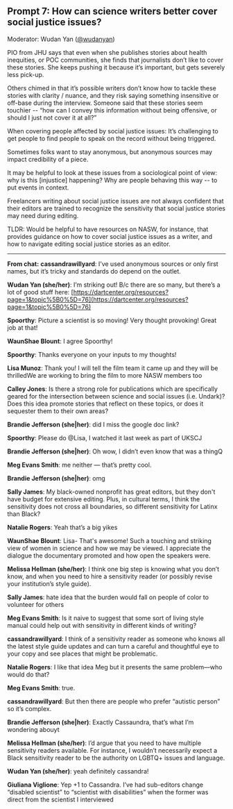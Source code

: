 ## Prompt 7: How can science writers better cover social justice issues?
Moderator: Wudan Yan ([\@wudanyan](https://twitter.com/wudanyan))

PIO from JHU says that even when she publishes stories about health inequities, or POC communities, she finds that journalists don’t like to cover these stories. She keeps pushing it because it’s important, but gets severely less pick-up. 

Others chimed in that it’s possible writers don’t know how to tackle these stories with clarity / nuance, and they risk saying something insensitive or off-base during the interview. Someone said that these stories seem touchier -- “how can I convey this information without being offensive, or should I just not cover it at all?” 

When covering people affected by social justice issues: It’s challenging to get people to find people to speak on the record without being triggered. 

Sometimes folks want to stay anonymous, but anonymous sources may impact credibility of a piece.

It may be helpful to look at these issues from a sociological point of view: why is this [injustice] happening? Why are people behaving this way -- to put events in context. 

Freelancers writing about social justice issues are not always confident that their editors are trained to recognize the sensitivity that social justice stories may need during editing. 

TLDR: Would be helpful to have resources on NASW, for instance, that provides guidance on how to cover social justice issues as a writer, and how to navigate editing social justice stories as an editor. 

*****

**From chat:**
**cassandrawillyard**: I’ve used anonymous sources or only first names, but it’s tricky and standards do depend on the outlet.

**Wudan Yan (she/her)**: I’m striking out! B/c there are so many, but there’s a lot of good stuff here: [https://dartcenter.org/resources?page=1&topic%5B0%5D=76](https://dartcenter.org/resources?page=1&topic%5B0%5D=76) 

**Spoorthy**: Picture a scientist is so moving! Very thought provoking! Great job at that!

**WaunShae Blount**: I agree Spoorthy!

**Spoorthy**: Thanks everyone on your inputs to my thoughts!

**Lisa Munoz**: Thank you! I will tell the film team it came up and they will be thrilledWe are working to bring the film to more NASW members too

**Calley Jones**: Is there a strong role for publications which are specifically geared for the intersection between science and social issues (i.e. Undark)? Does this idea promote stories that reflect on these topics, or does it sequester them to their own areas?

**Brandie Jefferson (she|her)**: did I miss the google doc link?

**Spoorthy**: Please do \@Lisa, I watched it last week as part of UKSCJ

**Brandie Jefferson (she|her)**: Oh wow, I didn’t even know that was a thingQ

**Meg Evans Smith**: me neither — that’s pretty cool.

**Brandie Jefferson (she|her)**: omg

**Sally James**: My black-owned nonprofit has great editors, but they don't have budget for extensive editing.  Plus, in cultural terms, I think the sensitivity does not cross all boundaries, so different sensitivity for Latinx than Black?

**Natalie Rogers**: Yeah that’s a big yikes

**WaunShae Blount**: Lisa- That's awesome! Such a touching and striking view of women in science and how we may be viewed. I appreciate the dialogue the documentary promoted and how open the speakers were.

**Melissa Hellman (she/her)**: I think one big step is knowing what you don’t know, and when you need to hire a sensitivity reader (or possibly revise your institution’s style guide).

**Sally James**: hate idea that the burden would fall on people of color to volunteer for others

**Meg Evans Smith**: Is it naive to suggest that some sort of living style manual could help out with sensitivity in different kinds of writing?

**cassandrawillyard**: I think of a sensitivity reader as someone who knows all the latest style guide updates and can turn a careful and thoughtful eye to your copy and see places that might be problematic.

**Natalie Rogers**: I like that idea Meg but it presents the same problem—who would do that?

**Meg Evans Smith**: true.

**cassandrawillyard**: But then there are people who prefer “autistic person” so it’s complex.

**Brandie Jefferson (she|her)**: Exactly Cassaundra, that’s what I’m wondering abouyt

**Melissa Hellman (she/her)**: I’d argue that you need to have multiple sensitivity readers available. For instance, I wouldn’t necessarily expect a Black sensitivity reader to be the authority on LGBTQ+ issues and language.

**Wudan Yan (she/her)**: yeah definitely cassandra!

**Giuliana Viglione**: Yep +1 to Cassandra. I’ve had sub-editors change “disabled scientist” to “scientist with disabilities” when the former was direct from the scientist I interviewed